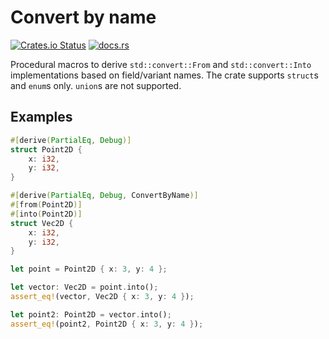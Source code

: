 # Convert by name

[![Crates.io Status](https://img.shields.io/crates/v/convert_by_name.svg)](https://crates.io/crates/convert_by_name)
[![docs.rs](https://img.shields.io/docsrs/convert_by_name)](https://docs.rs/convert_by_name)

Procedural macros to derive `std::convert::From` and `std::convert::Into` implementations based on field/variant names.
The crate supports `struct`s and `enum`s only. `union`s are not supported.

## Examples

```rust
#[derive(PartialEq, Debug)]
struct Point2D {
    x: i32,
    y: i32,
}

#[derive(PartialEq, Debug, ConvertByName)]
#[from(Point2D)]
#[into(Point2D)]
struct Vec2D {
    x: i32,
    y: i32,
}

let point = Point2D { x: 3, y: 4 };

let vector: Vec2D = point.into();
assert_eq!(vector, Vec2D { x: 3, y: 4 });

let point2: Point2D = vector.into();
assert_eq!(point2, Point2D { x: 3, y: 4 });
```

